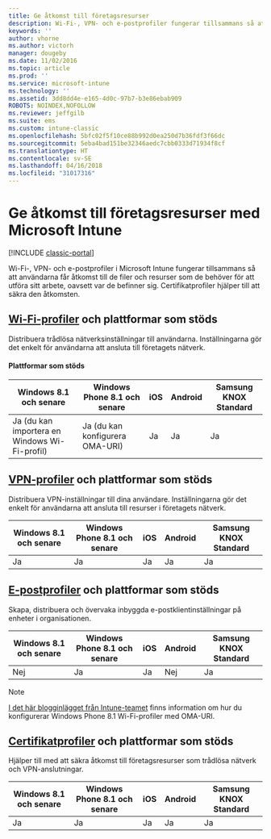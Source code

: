 ```yaml
---
title: Ge åtkomst till företagsresurser
description: Wi-Fi-, VPN- och e-postprofiler fungerar tillsammans så att användarna får åtkomst till de filer och resurser som de behöver.
keywords: ''
author: vhorne
ms.author: victorh
manager: dougeby
ms.date: 11/02/2016
ms.topic: article
ms.prod: ''
ms.service: microsoft-intune
ms.technology: ''
ms.assetid: 3dd8dd4e-e165-4d0c-97b7-b3e86ebab909
ROBOTS: NOINDEX,NOFOLLOW
ms.reviewer: jeffgilb
ms.suite: ems
ms.custom: intune-classic
ms.openlocfilehash: 5bfc02f5f10ce88b992d0ea250d7b36fdf3f66dc
ms.sourcegitcommit: 5eba4bad151be32346aedc7cbb0333d71934f8cf
ms.translationtype: HT
ms.contentlocale: sv-SE
ms.lasthandoff: 04/16/2018
ms.locfileid: "31017316"
---
```

# <a name="enable-access-to-company-resources-with-microsoft-intune"></a>Ge åtkomst till företagsresurser med Microsoft Intune

[!INCLUDE [classic-portal](../includes/classic-portal.md)]

Wi-Fi-, VPN- och e-postprofiler i Microsoft Intune fungerar tillsammans så att användarna får åtkomst till de filer och resurser som de behöver för att utföra sitt arbete, oavsett var de befinner sig. Certifikatprofiler hjälper till att säkra den åtkomsten.

## <a name="wi-fi-profileswi-fi-connections-in-microsoft-intunemd-and-supported-platforms"></a>[Wi-Fi-profiler](wi-fi-connections-in-microsoft-intune.md) och plattformar som stöds

Distribuera trådlösa nätverksinställningar till användarna. Inställningarna gör det enkelt för användarna att ansluta till företagets nätverk.
#### <a name="supported-platforms"></a>Plattformar som stöds

|Windows 8.1 och senare|Windows Phone 8.1 och senare|iOS|Android|Samsung KNOX Standard|
|---------------------|---------------------------|---|-------|------------|
|Ja (du kan importera en Windows Wi-Fi-profil)|Ja (du kan konfigurera OMA-URI) |Ja|Ja|Ja|

## <a name="vpn-profilesvpn-connections-in-microsoft-intunemd-and-supported-platforms"></a>[VPN-profiler](vpn-connections-in-microsoft-intune.md) och plattformar som stöds
Distribuera VPN-inställningar till dina användare. Inställningarna gör det enkelt för användarna att ansluta till resurser i företagets nätverk.

|Windows 8.1 och senare|Windows Phone 8.1 och senare|iOS|Android|Samsung KNOX Standard|
|---------------------|---------------------------|---|-------|------------|
|Ja|Ja|Ja|Ja|Ja|

## <a name="email-profilesconfigure-access-to-corporate-email-using-email-profiles-with-microsoft-intunemd-and-supported-platforms"></a>[E-postprofiler](configure-access-to-corporate-email-using-email-profiles-with-microsoft-intune.md) och plattformar som stöds
Skapa, distribuera och övervaka inbyggda e-postklientinställningar på enheter i organisationen.


| Windows 8.1 och senare | Windows Phone 8.1 och senare | iOS | Android | Samsung KNOX Standard |
|-----------------------|-----------------------------|-----|---------|-----------------------|
|          Nej           |             Ja             | Ja |   Nej    |          Ja          |

> [!NOTE]
> [I det här blogginlägget från Intune-teamet](https://blogs.technet.microsoft.com/enterprisemobility/2015/02/19/using-oma-uri-to-create-custom-wi-fi-profiles-for-windows-phone-8-1/) finns information om hur du konfigurerar Windows Phone 8.1 Wi-Fi-profiler med OMA-URI.

## <a name="certificate-profilessecure-resource-access-with-certificate-profilesmd-and-supported-platforms"></a>[Certifikatprofiler](secure-resource-access-with-certificate-profiles.md) och plattformar som stöds
Hjälper till med att säkra åtkomst till företagsresurser som trådlösa nätverk och VPN-anslutningar.


| Windows 8.1 och senare | Windows Phone 8.1 och senare | iOS | Android | Samsung KNOX Standard |
|-----------------------|-----------------------------|-----|---------|-----------------------|
|          Ja          |             Ja             | Ja |   Ja   |          Ja          |

